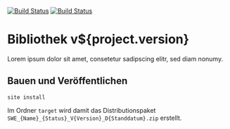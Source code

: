 [![Build Status](https://travis-ci.org/datenverteiler/it.archetype.segment.sweinheit.svg?branch=master)](https://travis-ci.org/datenverteiler/it.archetype.segment.sweinheit)
[![Build Status](https://api.bintray.com/packages/datenverteiler/maven/it.archetype.segment.sweinheit/images/download.svg)](https://bintray.com/datenverteiler/maven/it.archetype.segment.sweinheit)

Bibliothek v${project.version}
=================

Lorem ipsum dolor sit amet, consetetur sadipscing elitr, sed diam nonumy.


Bauen und Veröffentlichen
-------------------------

    site install

Im Ordner `target` wird damit das Distributionspaket
`SWE_{Name}_{Status}_V{Version}_D{Standdatum}.zip` erstellt.
